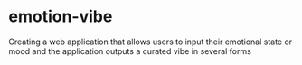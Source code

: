 # emotion-vibe
Creating a web application that allows users to input their emotional state or mood and the application outputs a curated vibe in several forms
